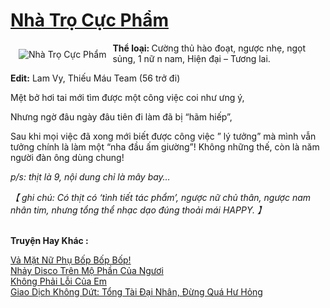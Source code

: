 <a href="https://utruyen.com/nha-tro-cuc-pham/14365/" title="Nhà Trọ Cực Phẩm"><h1>Nhà Trọ Cực Phẩm</h1></a><div style="display:table"><img align="right" style="float: left; padding: 10px;" src="https://utruyen.com/images/story/200x260/nha-tro-cuc-pham.jpg" alt="Nhà Trọ Cực Phẩm"><b>Thể loại: </b>Cường thủ hào đoạt, ngược nhẹ, ngọt sủng, 1 nữ n nam, Hiện đại – Tương lai.<p></p><b>Edit:</b> Lam Vy, Thiếu Máu Team (56 trở đi)<p></p>Mệt bở hơi tai mới tìm được một công việc coi như ưng ý,<p></p>Nhưng ngờ đâu ngày đâu tiên đi làm đã bị “hãm hiếp”,<p></p>Sau khi mọi việc đã xong mới biết được công việc ” lý tưởng” mà mình vẫn tưởng chính là làm một “nha đầu ấm giường”! Không những thế, còn là năm người đàn ông dùng chung!<p></p><i>p/s: thịt là 9, nội dung chỉ là mây bay…</i><p></p><i>【 ghi chú: Có thịt có ‘tình tiết tác phẩm’, ngược nữ chủ thân, ngược nam nhân tim, nhưng tổng thể nhạc dạo đúng thoải mái HAPPY. 】</i></div><p><br><b>Truyện Hay Khác :</b></p><a href="https://utruyen.com/va-mat-nu-phu-bop-bop-bop/19251/" alt="Vả Mặt Nữ Phụ Bốp Bốp Bốp!">Vả Mặt Nữ Phụ Bốp Bốp Bốp!</a><br/><a href="https://github.com/quanluxury/dammy/tree/master/truyenhay/19063/" alt="Nhảy Disco Trên Mộ Phần Của Ngươi">Nhảy Disco Trên Mộ Phần Của Ngươi</a><br/><a href="https://github.com/mlquan/truyenhay/tree/master/truyenhay/21897/" alt="Không Phải Lỗi Của Em">Không Phải Lỗi Của Em</a><br/><a href="https://github.com/quanluxury/truyenhot/tree/master/truyenhay/17388/" alt="Giao Dịch Không Dứt: Tổng Tài Đại Nhân, Đừng Quá Hư Hỏng">Giao Dịch Không Dứt: Tổng Tài Đại Nhân, Đừng Quá Hư Hỏng</a><br/>